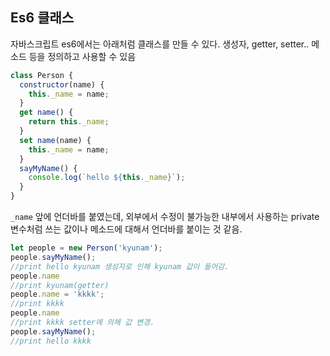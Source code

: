 ## Es6 클래스

자바스크립트 es6에서는 아래처럼 클래스를 만들 수 있다. 생성자, getter, setter.. 메소드 등을 정의하고 사용할 수 있음

```js
class Person {
  constructor(name) {
    this._name = name;
  }
  get name() {
    return this._name;
  }
  set name(name) {
    this._name = name;
  }
  sayMyName() {
    console.log(`hello ${this._name}`);
  }
}
```

`_name` 앞에 언더바를 붙였는데, 외부에서 수정이 불가능한 내부에서 사용하는 private 변수처럼 쓰는 값이나 메소드에 대해서 언더바를 붙이는 것 같음.

```js
let people = new Person('kyunam');
people.sayMyName();
//print hello kyunam 생성자로 인해 kyunam 값이 들어감.
people.name
//print kyunam(getter)
people.name = 'kkkk';
//print kkkk
people.name
//print kkkk setter에 의해 값 변경.
people.sayMyName();
//print hello kkkk
```

